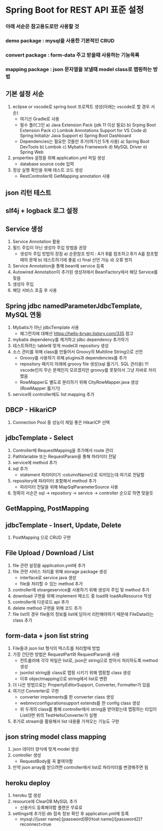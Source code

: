 # Spring Boot for REST API 표준 설정
### 아래 서순은 참고용도로만 사용할 것
### demo package : mysql을 사용한 기본적인 CRUD
### convert package : form-data 주고 받을때 사용하는 기능목록
### mapping package : json 문자열을 보낼때 model class로 맵핑하는 방법

## 기본 설정 서순
1. eclipse or vscode로 spring boot 프로젝트 생성(아래는 vscode로 할 경우 서순)
    - 여기선 Gradle로 사용
    - 필수 플러그인
        a) Java Extension Pack (jdk 11 이상 필요)
        b) Srping Boot Extension Pack
        c) Lombok Annotations Support for VS Code
        d) Spring Initializr Java Support
        e) Spring Boot Dashboard
    - Dependencies는 필요한 것들만 추가(여기선 5개 사용)
        a) Spring Boot DevTools
        b) Lombok
        c) Mybatis Framework
        d) MySQL Driver
        e) Spring Web
2. properties 설정을 위해 application.yml 파일 생성
    - database source code 입력
3. 정상 실행 확인을 위해 테스트 코드 생성
    - RestController와 GetMapping annotation 사용

## json 리턴 테스트

## slf4j + logback 로그 설정

## Service 생성
1. Service Annotation 활용
2. 필드 주입이 아닌 생성자 주입 방법을 권장
    - 생성자 주입 방법의 장점
        a) 순환참조 방지 : A가 B를 참조하고 B가 A를 참조할 때의 문제
        b) 테스트하기에 좋음
        c) final 선언 가능
        d) 오류 방지 
3. Service Annotation을 통해 bean에 service 등록
4. Autowired Annotation이 추가된 생성자에서 BeanFactory에서 해당 Service를 찾음
5. 생성자 주입
6. 해당 서비스 호출 후 사용
 
## Spring jdbc namedParameterJdbcTemplate, MySQL 연동
1. Mybatis가 아닌 jdbcTemplate 사용
    - 왜그런지에 대해선 https://hello-bryan.tistory.com/335 참고
2. mybatis dependency를 제거하고 jdbc dependency 추가하기
3. 테스트하려는 table에 맞게 model과 repository 생성
4. 소스 관리를 위해 class를 만들어서 Groovy의 Multiline String으로 선언
    - Groovy를 사용하기 위해 plugins과 dependencies를 추가
    - repository 패키지 아래에 groovy file 생성(sql 옮기기. SQL 관리용) !!! vscode인지 무슨 문제인지 모르겠지만 groovy를 못찾아서 그냥 자바로 처리했음
    - RowMapper도 별도로 분리하기 위해 CityRowMapper.java 생성(RowMapper 옮기기)
5. service와 controller에도 list mapping 추가

## DBCP - HikariCP
1. Connection Pool 중 성능이 제일 좋은 HikariCP 선택

## jdbcTemplate - Select
1. Controller에 RequestMapping을 추가해서 route 관리
2. PathVariable 또는 RequestParam을 통해 파라미터 전달
3. service에 method 추가
4. sql 추가
    - statement 파라미터가 :columnName으로 되어있는데 여기로 전달함
5. repository에 파라미터 포함해서 method 추가
    - 파라미터 전달을 위해 MapSqlParameterSource 사용
6. 정확히 서순은 sql -> repository -> service -> controller 순으로 하면 맞을듯

## GetMapping, PostMapping

## jdbcTemplate - Insert, Update, Delete
1. PostMapping 으로 CRUD 구현

## File Upload / Download / List
1. file 관련 설정을 application.yml에 추가
2. file 관련 서비스 처리를 위해 storage package 생성
    - interface로 service java 생성
    - file을 처리할 수 있는 method 추가
3. controller에 stoargeservice를 사용하기 위해 생성자 주입 및 method 추가
4. download 구현을 위해 implement 메소드 중 load와 loadAsResource 작성
5. controller에 다운로드 api 추가
6. delete method 구현을 위해 코드 추가
7. file list의 경우 file들의 정보를 list에 담아서 리턴해야하기 때문에 FileData라는 class 추가

## form-data + json list string
1. File들과 json list 형식의 텍스트를 처리할때 방법
2. 가장 간단한 방법은 RequestPart와 RequestParam을 사용
    - 컨트롤러에 각각 파일은 list로, json은 string으로 받아서 처리하도록 method 생성
    - jsonlist string을 class로 맵핑 시키기 위해 맵핑할 class 생성
    - 이후 objectmapping으로 string에서 list로 변환
3. 더 나은 방법으로는 PropertyEditorSupport, Converter, Formatter가 있음
4. 여기선 Converter로 구현
    - converter implements를 한 converter class 생성
    - webmvcconfigurationsupport extends를 한 config class 생성
    - 위 두개의 class를 통해 controller에서 string을 받아왔는데 맵핑하는 타입이 List<HelloTest>라면 위의 TestHelloConverter가 실행
5. 추가로 stream을 활용해서 list 내용물 가져오는 기능도 구현

## json string model class mapping
1. json 데이터 양식에 맞게 model 생성
2. controller 생성
    - RequestBody를 꼭 붙여야함
3. 만약 json array를 받으려면 controller에서 list로 파라미터를 변경해주면 됨

## heroku deploy
1. heroku 앱 생성
2. resource에 ClearDB MySQL 추가
    - 신용카드 등록해야함 플랜은 무료로
3. settings에 추가된 db 접속 정보 확인 후 application.yml에 등록
    - mysql://[user name]:[password]@[Host name]/[password2]?reconnect=true
    
